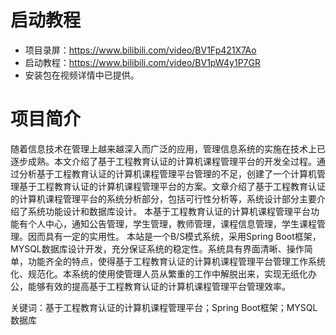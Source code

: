 # 启动教程

- 项目录屏：https://www.bilibili.com/video/BV1Fp421X7Ao
- 启动教程：https://www.bilibili.com/video/BV1pW4y1P7GR
- 安装包在视频详情中已提供。

# 项目简介
随着信息技术在管理上越来越深入而广泛的应用，管理信息系统的实施在技术上已逐步成熟。本文介绍了基于工程教育认证的计算机课程管理平台的开发全过程。通过分析基于工程教育认证的计算机课程管理平台管理的不足，创建了一个计算机管理基于工程教育认证的计算机课程管理平台的方案。文章介绍了基于工程教育认证的计算机课程管理平台的系统分析部分，包括可行性分析等，系统设计部分主要介绍了系统功能设计和数据库设计。
本基于工程教育认证的计算机课程管理平台功能有个人中心，通知公告管理，学生管理，教师管理，课程信息管理，学生课程管理。因而具有一定的实用性。
本站是一个B/S模式系统，采用Spring Boot框架，MYSQL数据库设计开发，充分保证系统的稳定性。系统具有界面清晰、操作简单，功能齐全的特点，使得基于工程教育认证的计算机课程管理平台管理工作系统化、规范化。本系统的使用使管理人员从繁重的工作中解脱出来，实现无纸化办公，能够有效的提高基于工程教育认证的计算机课程管理平台管理效率。

关键词：基于工程教育认证的计算机课程管理平台；Spring Boot框架；MYSQL数据库
